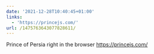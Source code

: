```yaml
---
date: '2021-12-28T10:40:45+01:00'
links:
  - 'https://princejs.com/'
url: /1475763643077828611/
---
```

Prince of Persia right in the browser https://princejs.com/
